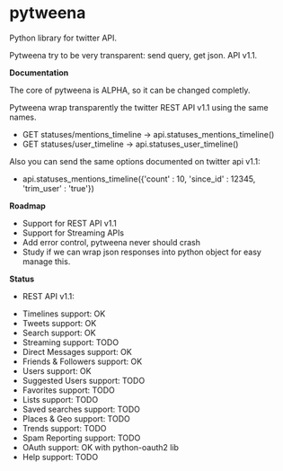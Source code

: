 pytweena
========

Python library for twitter API. 

Pytweena try to be very transparent: send query, get json. API v1.1. 


**Documentation**

The core of pytweena is ALPHA, so it can be changed completly.

Pytweena wrap transparently the twitter REST API v1.1 using the same names.
- GET statuses/mentions_timeline  ->  api.statuses_mentions_timeline()
- GET statuses/user_timeline  ->  api.statuses_user_timeline()

Also you can send the same options documented on twitter api v1.1:
- api.statuses_mentions_timeline({'count' : 10, 'since_id' : 12345, 'trim_user' : 'true'})


**Roadmap**
- Support for REST API v1.1
- Support for Streaming APIs
- Add error control, pytweena never should crash
- Study if we can wrap json 
  responses into python object
  for easy manage this.

**Status**
 * REST API v1.1:
- Timelines support: OK
- Tweets support: OK 
- Search support: OK
- Streaming support: TODO
- Direct Messages support: OK
- Friends & Followers support: OK
- Users support: OK
- Suggested Users support: TODO
- Favorites support: TODO
- Lists support: TODO
- Saved searches support: TODO
- Places & Geo support: TODO
- Trends support: TODO
- Spam Reporting support: TODO
- OAuth support: OK with python-oauth2 lib
- Help support: TODO 

